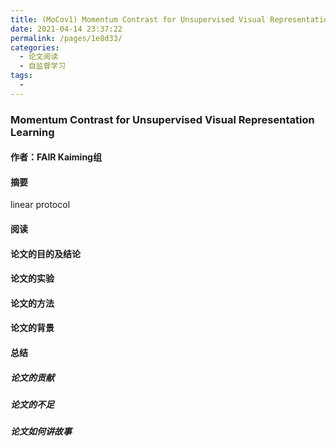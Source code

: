 ```yaml
---
title: (MoCov1) Momentum Contrast for Unsupervised Visual Representation Learning
date: 2021-04-14 23:37:22
permalink: /pages/1e8d33/
categories:
  - 论文阅读
  - 自监督学习
tags:
  - 
---
```

### Momentum Contrast for Unsupervised Visual Representation Learning

#### 作者：FAIR Kaiming组

#### 摘要

linear protocol



























































#### 阅读



#### 论文的目的及结论



#### 论文的实验



#### 论文的方法



#### 论文的背景







#### 总结



##### 论文的贡献



##### 论文的不足



##### 论文如何讲故事
